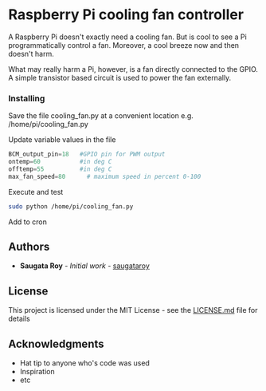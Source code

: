 # Raspberry Pi cooling fan controller

A Raspberry Pi doesn't exactly need a cooling fan. But is cool to see a Pi programmatically control a fan. Moreover, a cool breeze now and then doesn't harm.

What may really harm a Pi, however, is a fan directly connected to the GPIO. A simple transistor based circuit is used to power the fan externally.

### Installing

Save the file cooling_fan.py at a convenient location e.g. /home/pi/cooling_fan.py

Update variable values in the file

```python
BCM_output_pin=18   #GPIO pin for PWM output
ontemp=60           #in deg C      
offtemp=55          #in deg C
max_fan_speed=80	  # maximum speed in percent 0-100
```

Execute and test

```bash
sudo python /home/pi/cooling_fan.py
```

Add to cron

## Authors

* **Saugata Roy** - *Initial work* - [saugataroy](https://github.com/saugataroy)

## License

This project is licensed under the MIT License - see the [LICENSE.md](LICENSE.md) file for details

## Acknowledgments

* Hat tip to anyone who's code was used
* Inspiration
* etc
